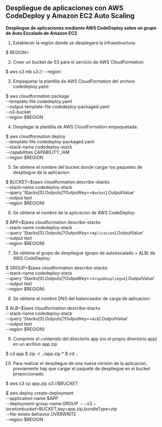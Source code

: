 ## Despliegue de aplicaciones con AWS CodeDeploy y Amazon EC2 Auto Scaling
**Despliegue de aplicaciones mediante AWS CodeDeploy sobre un grupo de Auto Escalado de Amazon EC2**


1. Establecer la región donde se desplegará la infraestructura:

$ REGION=<region>

2. Crear un bucket de S3 para el servicio de AWS CloudFormation:

$ aws s3 mb s3://<bucket-cf> --region

3. Empaquetar la plantilla de AWS CloudFormation del archivo codedeploy.yaml:

$ aws cloudformation package \
    --template-file codedeploy.yaml \
    --output-template-file codedeploy-packaged.yaml \
    --s3-bucket <bucket-cf> \
    --region $REGION
	
4. Desplegar la plantilla de AWS CloudFormation empaquetada:

$ aws cloudformation deploy \
    --template-file codedeploy-packaged.yaml \
    --stack-name codedeploy-stack \
    --capabilities CAPABILITY_IAM \
    --region $REGION

5. Se obtiene el nombre del bucket donde cargar los paquetes de despliegue de la aplicacion:

$ BUCKET=$(aws cloudformation describe-stacks \
    --stack-name codedeploy-stack \
    --query 'Stacks[0].Outputs[?OutputKey==`Bucket`].OutputValue' \
    --output text \
    --region $REGION)
	
6. Se obtiene el nombre de la aplicacion de AWS CodeDeploy:

$ APP=$(aws cloudformation describe-stacks \
    --stack-name codedeploy-stack \
    --query 'Stacks[0].Outputs[?OutputKey==`Aplicacion`].OutputValue' \
    --output text \
    --region $REGION)
	
7. Se obtiene el grupo de despliegue (grupo de autoescalado + ALB) de AWS CodeDeploy:

$ GROUP=$(aws cloudformation describe-stacks \
    --stack-name codedeploy-stack \
    --query 'Stacks[0].Outputs[?OutputKey==`GrupoDespliegue`].OutputValue' \
    --output text \
    --region $REGION)

8. Se obtiene el nombre DNS del balanceador de carga de aplicacion:

$ ALB=$(aws cloudformation describe-stacks \
    --stack-name codedeploy-stack \
    --query 'Stacks[0].Outputs[?OutputKey==`ALB`].OutputValue' \
    --output text \
    --region $REGION)
	
9. Comprimir el contenido del directorio app (no el propio directorio app) en un archivo app.zip

$ cd app
$ zip -r ../app.zip *
$ cd ..

10. Para realizar el despliegue de una nueva version de la aplicacion, previamente hay que cargar el paquete de despliegue en el bucket proporcionado:

$ aws s3 cp app.zip s3://$BUCKET

$ aws deploy create-deployment \
    --application-name $APP \
    --deployment-group-name $GROUP \
    --s3-location bucket=$BUCKET,key=app.zip,bundleType=zip \
	--file-exists-behavior OVERWRITE \
    --region $REGION
